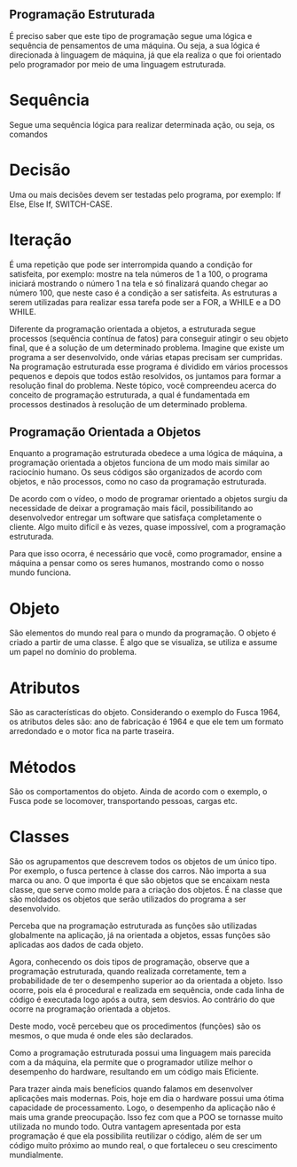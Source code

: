 ## Programação Estruturada
É preciso saber que este tipo de programação segue uma lógica e sequência de pensamentos de uma máquina. Ou seja, a sua lógica é direcionada à linguagem de máquina, já que ela realiza o que foi orientado pelo programador por meio de uma linguagem estruturada.

# Sequência
Segue uma sequência lógica para realizar determinada ação, ou seja, os comandos

# Decisão
Uma ou mais decisões devem ser testadas pelo programa, por exemplo: If Else, Else If, SWITCH-CASE.

# Iteração
É uma repetição que pode ser interrompida quando a condição for satisfeita, por exemplo: mostre na tela números de 1 a 100, o programa iniciará mostrando o número 1 na tela e só finalizará quando chegar ao número 100, que neste caso é a condição a ser satisfeita. As estruturas a serem utilizadas para realizar essa tarefa pode ser a FOR, a WHILE e a DO WHILE.

Diferente da programação orientada a objetos, a estruturada segue processos (sequência contínua de fatos) para conseguir atingir o seu objeto final, que é a solução de um determinado problema. Imagine que existe um programa a ser desenvolvido, onde várias etapas precisam ser cumpridas. Na programação estruturada esse programa é dividido em vários processos pequenos e depois que todos estão resolvidos, os juntamos para formar a resolução final do problema.
Neste tópico, você compreendeu acerca do conceito de programação estruturada, a qual é fundamentada em processos destinados à resolução de um determinado problema. 

## Programação Orientada a Objetos

Enquanto a programação estruturada obedece a uma lógica de máquina, a programação orientada a objetos funciona de um modo mais similar ao raciocínio humano. Os seus códigos são organizados de acordo com objetos, e não processos, como no caso da programação estruturada.

De acordo com o vídeo, o modo de programar orientado a objetos surgiu da necessidade de deixar a programação mais fácil, possibilitando ao desenvolvedor entregar um software que satisfaça completamente o cliente. Algo muito difícil e às vezes, quase impossível, com a programação estruturada.

Para que isso ocorra, é necessário que você, como programador, ensine a máquina a pensar como os seres humanos, mostrando como o nosso mundo funciona.

# Objeto
São elementos do mundo real para o mundo da programação. O objeto é criado a partir de uma classe. É algo que se visualiza, se utiliza e assume um papel no domínio do problema.

# Atributos
São as características do objeto. Considerando o exemplo do Fusca 1964, os atributos deles são: ano de fabricação é 1964 e que ele tem um formato arredondado e o motor fica na parte traseira.

# Métodos
São os comportamentos do objeto. Ainda de acordo com o exemplo, o Fusca pode se locomover, transportando pessoas, cargas etc.

# Classes
São os agrupamentos que descrevem todos os objetos de um único tipo. Por exemplo, o fusca pertence à classe dos carros. Não importa a sua marca ou ano. O que importa é que são objetos que se encaixam nesta classe, que serve como molde para a criação dos objetos. É na classe que são moldados os objetos que serão utilizados do programa a ser desenvolvido.

Perceba que na programação estruturada as funções são utilizadas globalmente na aplicação, já na orientada a objetos, essas funções são aplicadas aos dados de cada objeto.

Agora, conhecendo os dois tipos de programação, observe que a programação estruturada, quando realizada corretamente, tem a probabilidade de ter o desempenho superior ao da orientada a objeto. Isso ocorre, pois ela é procedural e realizada em sequência, onde cada linha de código é executada logo após a outra, sem desvios. Ao contrário do que ocorre na programação orientada a objetos.

Deste modo, você percebeu que os procedimentos (funções) são os mesmos, o que muda é onde eles são declarados.

Como a programação estruturada possui uma linguagem mais parecida com a da máquina, ela permite que o programador utilize melhor o desempenho do hardware, resultando em um código mais Eficiente.

Para trazer ainda mais benefícios quando falamos em desenvolver aplicações mais modernas. Pois, hoje em dia o hardware possui uma ótima capacidade de processamento. Logo, o desempenho da aplicação não é mais uma grande preocupação. Isso fez com que a POO se tornasse muito utilizada no mundo todo. Outra vantagem apresentada por esta programação é que ela possibilita reutilizar o código, além de ser um código muito próximo ao mundo real, o que fortaleceu o seu crescimento mundialmente.